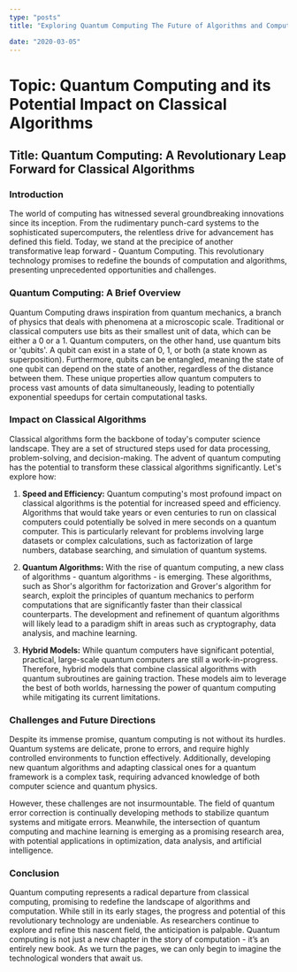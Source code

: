 ```yaml
---
type: "posts"
title: "Exploring Quantum Computing The Future of Algorithms and Computation"

date: "2020-03-05"
---
```


# Topic: Quantum Computing and its Potential Impact on Classical Algorithms

## Title: Quantum Computing: A Revolutionary Leap Forward for Classical Algorithms

### Introduction

The world of computing has witnessed several groundbreaking innovations since its inception. From the rudimentary punch-card systems to the sophisticated supercomputers, the relentless drive for advancement has defined this field. Today, we stand at the precipice of another transformative leap forward - Quantum Computing. This revolutionary technology promises to redefine the bounds of computation and algorithms, presenting unprecedented opportunities and challenges.

### Quantum Computing: A Brief Overview

Quantum Computing draws inspiration from quantum mechanics, a branch of physics that deals with phenomena at a microscopic scale. Traditional or classical computers use bits as their smallest unit of data, which can be either a 0 or a 1. Quantum computers, on the other hand, use quantum bits or 'qubits'. A qubit can exist in a state of 0, 1, or both (a state known as superposition). Furthermore, qubits can be entangled, meaning the state of one qubit can depend on the state of another, regardless of the distance between them. These unique properties allow quantum computers to process vast amounts of data simultaneously, leading to potentially exponential speedups for certain computational tasks.

### Impact on Classical Algorithms

Classical algorithms form the backbone of today's computer science landscape. They are a set of structured steps used for data processing, problem-solving, and decision-making. The advent of quantum computing has the potential to transform these classical algorithms significantly. Let's explore how:

1. **Speed and Efficiency:** Quantum computing's most profound impact on classical algorithms is the potential for increased speed and efficiency. Algorithms that would take years or even centuries to run on classical computers could potentially be solved in mere seconds on a quantum computer. This is particularly relevant for problems involving large datasets or complex calculations, such as factorization of large numbers, database searching, and simulation of quantum systems.

2. **Quantum Algorithms:** With the rise of quantum computing, a new class of algorithms - quantum algorithms - is emerging. These algorithms, such as Shor's algorithm for factorization and Grover's algorithm for search, exploit the principles of quantum mechanics to perform computations that are significantly faster than their classical counterparts. The development and refinement of quantum algorithms will likely lead to a paradigm shift in areas such as cryptography, data analysis, and machine learning.

3. **Hybrid Models:** While quantum computers have significant potential, practical, large-scale quantum computers are still a work-in-progress. Therefore, hybrid models that combine classical algorithms with quantum subroutines are gaining traction. These models aim to leverage the best of both worlds, harnessing the power of quantum computing while mitigating its current limitations.

### Challenges and Future Directions

Despite its immense promise, quantum computing is not without its hurdles. Quantum systems are delicate, prone to errors, and require highly controlled environments to function effectively. Additionally, developing new quantum algorithms and adapting classical ones for a quantum framework is a complex task, requiring advanced knowledge of both computer science and quantum physics.

However, these challenges are not insurmountable. The field of quantum error correction is continually developing methods to stabilize quantum systems and mitigate errors. Meanwhile, the intersection of quantum computing and machine learning is emerging as a promising research area, with potential applications in optimization, data analysis, and artificial intelligence.

### Conclusion

Quantum computing represents a radical departure from classical computing, promising to redefine the landscape of algorithms and computation. While still in its early stages, the progress and potential of this revolutionary technology are undeniable. As researchers continue to explore and refine this nascent field, the anticipation is palpable. Quantum computing is not just a new chapter in the story of computation - it’s an entirely new book. As we turn the pages, we can only begin to imagine the technological wonders that await us.

